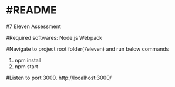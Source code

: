 #README
======
#7 Eleven Assessment

#Required softwares:
Node.js
Webpack

#Navigate to project root folder(7eleven) and run below commands
1. npm install
2. npm start

#Listen to port 3000.
http://localhost:3000/
